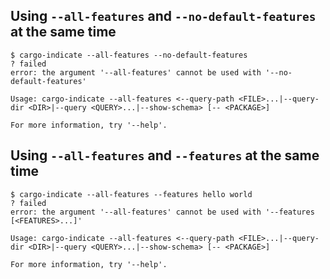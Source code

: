 ## Using `--all-features` and `--no-default-features` at the same time

```console
$ cargo-indicate --all-features --no-default-features
? failed
error: the argument '--all-features' cannot be used with '--no-default-features'

Usage: cargo-indicate --all-features <--query-path <FILE>...|--query-dir <DIR>|--query <QUERY>...|--show-schema> [-- <PACKAGE>]

For more information, try '--help'.

```

## Using `--all-features` and `--features` at the same time

```console
$ cargo-indicate --all-features --features hello world
? failed
error: the argument '--all-features' cannot be used with '--features [<FEATURES>...]'

Usage: cargo-indicate --all-features <--query-path <FILE>...|--query-dir <DIR>|--query <QUERY>...|--show-schema> [-- <PACKAGE>]

For more information, try '--help'.

```

